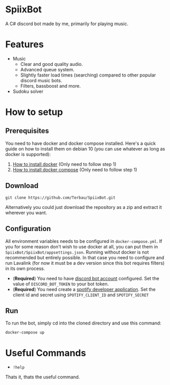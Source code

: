 # SpiixBot
A C# discord bot made by me, primarily for playing music.

# Features
- Music
    - Clear and good quality audio.
    - Advanced queue system.
    - Slightly faster load times (searching) compared to other popular discord music bots.
    - Filters, bassboost and more.
- Sudoku solver

# How to setup
 
## Prerequisites
You need to have docker and docker compose installed. Here's a quick guide on how to install them on debian 10 (you can use whatever as long as docker is supported):

1. [How to install docker](https://www.digitalocean.com/community/tutorials/how-to-install-and-use-docker-on-debian-10) (Only need to follow step 1)
2. [How to install docker compose](https://www.digitalocean.com/community/tutorials/how-to-install-docker-compose-on-debian-10) (Only need to follow step 1)

## Download
```
git clone https://github.com/Terbau/SpiixBot.git
```
Alternatively you could just download the repository as a zip and extract it wherever you want.

## Configuration
All environment variables needs to be configured in `docker-compose.yml`. If you for some reason don't wish to use docker at all, you can put them in `SpiixBot/SpiixBot/appsettings.json`. Running without docker is not recommended but entirely possible. In that case you need to configure and run Lavalink (for now it must be a dev version since this bot requires filters) in its own process.

- (**Required**) You need to have [discord bot account](https://discord.com/developers/applications) configured. Set the value of `DISCORD_BOT_TOKEN` to your bot token.
- (**Required**) You need create a [spotify developer application](https://developer.spotify.com/dashboard/applications). Set the client id and secret using `SPOTIFY_CLIENT_ID` and `SPOTIFY_SECRET`

## Run
To run the bot, simply cd into the cloned directory and use this command:
```
docker-compose up
```

# Useful Commands
- `!help`

Thats it, thats the useful command.
